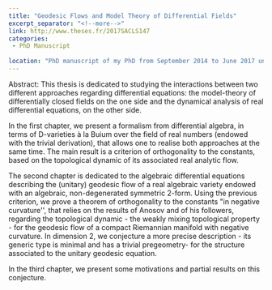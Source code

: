 ```yaml
---
title: "Geodesic Flows and Model Theory of Differential Fields"
excerpt_separator: "<!--more-->"
link: http://www.theses.fr/2017SACLS147
categories:
 - PhD Manuscript
 
location: "PhD manuscript of my PhD from September 2014 to June 2017 under the direction of Jean-Benoît Bost (Orsay) and Martin Hils( Münster)."
---
```



Abstract: This thesis is dedicated to studying the interactions between two different approaches regarding differential equations: the model-theory of differentially closed fields on the one side and the dynamical analysis of real differential equations, on the other side.

In the first chapter, we present a formalism from differential algebra, in terms of D-varieties à la Buium over the field of real numbers (endowed with the trivial derivation), that allows one to realise both approaches at the same time. The main result is a criterion of orthogonality to the constants, based on the topological dynamic of its associated real analytic flow.


The second chapter is dedicated to the algebraic differential equations describing the (unitary) geodesic flow of a real algebraic variety endowed with an algebraic, non-degenerated symmetric 2-form. Using the previous criterion, we prove a theorem of orthogonality to the constants "in negative curvature'', that relies on the results of Anosov and of his followers, regarding the topological dynamic - the weakly mixing topological property - for the geodesic flow of a compact Riemannian manifold with negative curvature. In dimension 2, we conjecture a more precise description - its generic type is minimal and has a trivial pregeometry- for the structure associated to the unitary geodesic equation.


In the third chapter, we present some motivations and partial results on this conjecture.